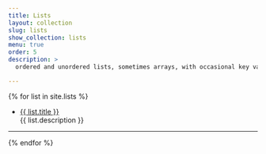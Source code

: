 ```yaml
---
title: Lists
layout: collection
slug: lists
show_collection: lists
menu: true
order: 5
description: >
  ordered and unordered lists, sometimes arrays, with occasional key value pairs or maps thrown in for fun or profit.

---
```


<p>
  {% for list in site.lists %}
    <ul>
      <li>
         <a href="{{ list.url | relative_url }}" class="flip-title">
         <span>{{ list.title }}</span></a><br/>
         {{ list.description }}
      </li>
    </ul>
    <hr>
  {% endfor %}
  </p>

